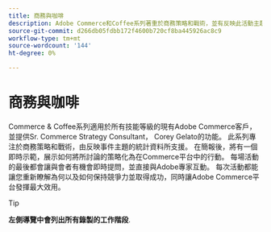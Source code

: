 ```yaml
---
title: 商務與咖啡
description: Adobe Commerce和Coffee系列著重於商務策略和戰術，並有反映此活動主題的統計資料作為支援。
source-git-commit: d266db05fdbb172f4600b720cf8ba445926ac8c9
workflow-type: tm+mt
source-wordcount: '144'
ht-degree: 0%

---
```


# 商務與咖啡

Commerce &amp; Coffee系列適用於所有技能等級的現有Adobe Commerce客戶，並提供Sr. Commerce Strategy Consultant， Corey Gelato的功能。 此系列專注於商務策略和戰術，由反映事件主題的統計資料所支援。 在簡報後，將有一個即時示範，展示如何將所討論的策略化為在Commerce平台中的行動。 每場活動的最後都會讓與會者有機會即時提問，並直接與Adobe專家互動。 每次活動都能讓您重新瞭解為何以及如何保持競爭力並取得成功，同時讓Adobe Commerce平台發揮最大效用。

<!--
## What's New

<table>
<tr>
  <td>
    <a href="https://experienceleague.adobe.com/docs/commerce-events/apac-commerce/2022/analysis-tool.html">
      <img alt="Adobe Commerce Site Wide Analysis Tool" src="./assets/analysis-tool.png" />
    </a>
     <div>
      <a href="https://experienceleague.adobe.com/docs/commerce-events/apac-commerce/2022/analysis-tool.html">
        <strong>Adobe Commerce Site Wide Analysis Tool</strong>
      </a>
    </div>
    <p>
    <em>This webinar is ideal for merchants who want to get real-time access to all system insights, proactive steps to resolve any Adobe Commerce site problems and monitor overall site health.</em>
    <p>
  </td>
  <td>
    <a href="https://experienceleague.adobe.com/docs/commerce-events/apac-commerce/2022/new-relic.html">
      <img alt="New Relic Masterclass" src="./assets/new-relic.png" />
    </a>
     <div>
      <a href="https://experienceleague.adobe.com/docs/commerce-events/apac-commerce/2022/new-relic.html">
        <strong>New Relic Masterclass</strong>
      </a>
    </div>
    <p>
    <em>Join this webinar to learn how to take control of your infrastructure with New Relic. Approach your next campaign with absolute confidence by accessing and understanding your infrastructure data.</em>
    <p>
  </td>  
  <td>
    <a href="https://experienceleague.adobe.com/docs/commerce-events/apac-commerce/2022/upgrade.html">
      <img alt="Benefits of upgrading to Adobe Commerce 2.4.4" src="./assets/upgrade.png" />
    </a>
     <div>
      <a href="https://experienceleague.adobe.com/docs/commerce-events/apac-commerce/2022/upgrade.html">
        <strong>Benefits of upgrading to Adobe Commerce 2.4.4</strong>
      </a>
    </div>
    <p>
    <em>The latest Adobe Commerce release marks a step forward in commerce capabilities, security and performance. Join this webinar to find out how to plan and execute a smooth upgrade to take advantage of the latest improvements.</em>
    <p>
  </td>
</tr>
</table>
-->

>[!TIP]
>
>**左側導覽中會列出所有錄製的工作階段**.
